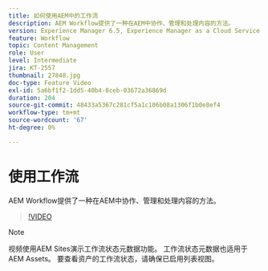 ```yaml
---
title: 如何使用AEM中的工作流
description: AEM Workflow提供了一种在AEM中协作、管理和处理内容的方法。
version: Experience Manager 6.5, Experience Manager as a Cloud Service
feature: Workflow
topic: Content Management
role: User
level: Intermediate
jira: KT-2557
thumbnail: 27848.jpg
doc-type: Feature Video
exl-id: 5a6bf1f2-1dd5-40b4-8ceb-03672a36869d
duration: 204
source-git-commit: 48433a5367c281cf5a1c106b08a1306f1b0e8ef4
workflow-type: tm+mt
source-wordcount: '67'
ht-degree: 0%

---
```


# 使用工作流

AEM Workflow提供了一种在AEM中协作、管理和处理内容的方法。

>[!VIDEO](https://video.tv.adobe.com/v/3410285?quality=12&learn=on&captions=chi_hans)

>[!NOTE]
>
> 视频使用AEM Sites演示工作流状态元数据功能。 工作流状态元数据也适用于AEM Assets。 要查看资产的工作流状态，请确保已启用列表视图。

